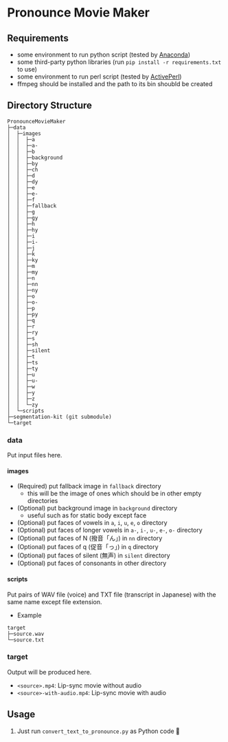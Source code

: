 # Pronounce Movie Maker

## Requirements

- some environment to run python script (tested by [Anaconda](https://www.anaconda.com/products/individual))
- some third-party python libraries (run `pip install -r requirements.txt` to use)
- some environment to run perl script (tested by [ActivePerl](https://www.activestate.com/products/perl/downloads/))
- ffmpeg should be installed and the path to its bin shoubld be created

## Directory Structure

```
PronounceMovieMaker
├─data
│  ├─images
│  │  ├─a
│  │  ├─a-
│  │  ├─b
│  │  ├─background
│  │  ├─by
│  │  ├─ch
│  │  ├─d
│  │  ├─dy
│  │  ├─e
│  │  ├─e-
│  │  ├─f
│  │  ├─fallback
│  │  ├─g
│  │  ├─gy
│  │  ├─h
│  │  ├─hy
│  │  ├─i
│  │  ├─i-
│  │  ├─j
│  │  ├─k
│  │  ├─ky
│  │  ├─m
│  │  ├─my
│  │  ├─n
│  │  ├─nn
│  │  ├─ny
│  │  ├─o
│  │  ├─o-
│  │  ├─p
│  │  ├─py
│  │  ├─q
│  │  ├─r
│  │  ├─ry
│  │  ├─s
│  │  ├─sh
│  │  ├─silent
│  │  ├─t
│  │  ├─ts
│  │  ├─ty
│  │  ├─u
│  │  ├─u-
│  │  ├─w
│  │  ├─y
│  │  ├─z
│  │  └─zy
│  └─scripts
├─segmentation-kit (git submodule)
└─target
```

### data

Put input files here.

#### images

- (Required) put fallback image in `fallback` directory
    - this will be the image of ones which should be in other empty directories
- (Optional) put background image in `background` directory
    - useful such as for static body except face
- (Optional) put faces of vowels in `a`, `i`, `u`, `e`, `o` directory
- (Optional) put faces of longer vowels in `a-`, `i-`, `u-`, `e-`, `o-` directory
- (Optional) put faces of N (撥音「ん」) in `nn` directory
- (Optional) put faces of q (促音「っ」) in `q` directory
- (Optional) put faces of silent (無声) in `silent` directory
- (Optional) put faces of consonants in other directory

#### scripts

Put pairs of WAV file (voice) and TXT file (transcript in Japanese) with the same name except file extension.

- Example

```
target
├─source.wav
└─source.txt
```

### target

Output will be produced here.

- `<source>.mp4`: Lip-sync movie without audio
- `<source>-with-audio.mp4`: Lip-sync movie with audio

## Usage

1. Just run `convert_text_to_pronounce.py` as Python code :tada:
